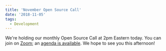 ```yaml
---
title: 'November Open Source Call'
date: '2018-11-05'
tags:
  - Development
---
```


We're holding our monthly Open Source Call at 2pm Eastern today. You can join on
[Zoom](https://zoom.us/j/956928169); an
[agenda is available](https://docs.google.com/document/d/17vfyQzLuxyaL7vMhsP1V4caQpOgHBmXr9lHFtyhubac/edit?usp=sharing).
We hope to see you this afternoon!
